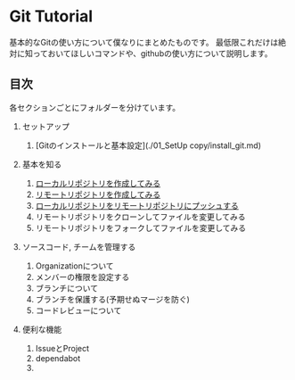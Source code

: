 # Git Tutorial

基本的なGitの使い方について僕なりにまとめたものです。
最低限これだけは絶対に知っておいてほしいコマンドや、githubの使い方について説明します。

## 目次

各セクションごとにフォルダーを分けています。

1. セットアップ
    1. [Gitのインストールと基本設定](./01_SetUp copy/install_git.md)

1. 基本を知る
    1. [ローカルリポジトリを作成してみる](./02_HandsOn/01crate_local_repo.md)
    1. [リモートリポジトリを作成してみる](./02_HandsOn/02create_remte_repo.md)
    1. [ローカルリポジトリをリモートリポジトリにプッシュする](./02_HandsOn/03local_to_remote.md)
    1. リモートリポジトリをクローンしてファイルを変更してみる
    1. リモートリポジトリをフォークしてファイルを変更してみる

1. ソースコード, チームを管理する
    1. Organizationについて
    1. メンバーの権限を設定する
    1. ブランチについて
    1. ブランチを保護する(予期せぬマージを防ぐ)
    1. コードレビューについて


1. 便利な機能
    1. IssueとProject
    1. dependabot
    1. 
